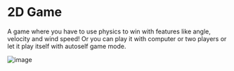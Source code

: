 # 2D Game 

A game where you have to use physics to win with features like angle, velocity and wind speed! Or you can play it with computer or two players or let it play itself with autoself game mode. 

![image](https://github.com/user-attachments/assets/9a7757fd-1c3f-49db-aee6-ae50844b98b0)
